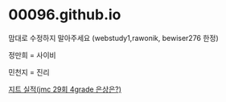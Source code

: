 # 00096.github.io
맘대로 수정하지 말아주세요 (webstudy1,rawonik, bewiser276 한정)
  
정만희 = 사이비

민천지 = 진리

<a href = "http://jeet.kr/intro/performance/read.jsp?reqPageNo=1&scategory_fk=61&no=145">지트 실적(jmc 29회 4grade 은상은?)</a>
